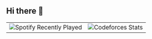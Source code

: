 ## Hi there 👋

<!--
**anHiep/anHiep** is a ✨ _special_ ✨ repository because its `README.md` (this file) appears on your GitHub profile.

Here are some ideas to get you started:

- 🔭 I’m currently working on ...
- 🌱 I’m currently learning ...
- 👯 I’m looking to collaborate on ...
- 🤔 I’m looking for help with ...
- 💬 Ask me about ...
- 📫 How to reach me: ...
- 😄 Pronouns: ...
- ⚡ Fun fact: ...
-->

<table border="0">
  <tr>
    <td>
      <img src="https://spotify-recently-played-readme.vercel.app/api?user=31vwmq3fdleq23cagjcrozvfihjy&count=4" alt="Spotify Recently Played" />
    </td>
    <td>
      <img src="https://codeforces-readme-stats.vercel.app/api/card?username=Maeda.anHiep&theme=react" alt="Codeforces Stats" />
    </td>
  </tr>
</table>



